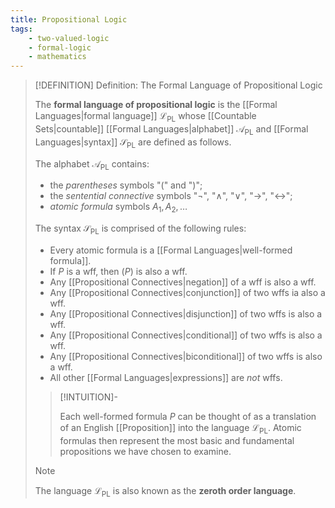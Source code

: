 ```yaml
---
title: Propositional Logic
tags:
    - two-valued-logic
    - formal-logic
    - mathematics
---
```


>[!DEFINITION] Definition: The Formal Language of Propositional Logic
>
>The **formal language of propositional logic** is the [[Formal Languages|formal language]] $\mathcal{L}_\text{PL}$ whose [[Countable Sets|countable]] [[Formal Languages|alphabet]] $\mathcal{A}_\text{PL}$ and [[Formal Languages|syntax]] $\mathcal{S}_\text{PL}$ are defined as follows.
>
>The alphabet $\mathcal{A}_\text{PL}$ contains:
>- the *parentheses* symbols "$($" and "$)$";
>- the *sentential connective* symbols "$\neg$", "$\land$", "$\lor$", "$\rightarrow$", "$\leftrightarrow$";
>- *atomic formula* symbols $A_1,A_2,\ldots$
>
>The syntax $\mathcal{S}_\text{PL}$ is comprised of the following rules:
>- Every atomic formula is a [[Formal Languages|well-formed formula]].
>- If $P$ is a wff, then $(P)$ is also a wff.
>- Any [[Propositional Connectives|negation]] of a wff is also a wff.
>- Any [[Propositional Connectives|conjunction]] of two wffs ia also a wff.
>- Any [[Propositional Connectives|disjunction]] of two wffs is also a wff.
>- Any [[Propositional Connectives|conditional]] of two wffs is also a wff.
>- Any [[Propositional Connectives|biconditional]] of two wffs is also a wff.
>- All other [[Formal Languages|expressions]] are *not* wffs.
>
>>[!INTUITION]-
>>
>>Each well-formed formula $P$ can be thought of as a translation of an English [[Proposition]] into the language $\mathcal{L}_\text{PL}$. Atomic formulas then represent the most basic and fundamental propositions we have chosen to examine.
>>
>
>>[!NOTE]
>>
>>The language $\mathcal{L}_\text{PL}$ is also known as the **zeroth order language**.
>>
>